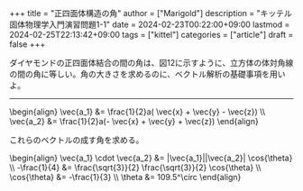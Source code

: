 +++
title = "正四面体構造の角"
author = ["Marigold"]
description = "キッテル固体物理学入門演習問題1-1"
date = 2024-02-23T00:22:00+09:00
lastmod = 2024-02-25T22:13:42+09:00
tags = ["kittel"]
categories = ["article"]
draft = false
+++

ダイヤモンドの正四面体結合の間の角は、図12に示すように、立方体の体対角線の間の角に等しい。角の大きさを求めるのに、ベクトル解析の基礎事項を用いよ。

<!--more-->

---

\begin{align}
\vec{a\_1} &= \frac{1}{2}a(  \vec{x} + \vec{y} - \vec{z}) \\\\
\vec{a\_2} &= \frac{1}{2}a(- \vec{x} + \vec{y} + \vec{z})
\end{align}

これらのベクトルの成す角を求める。

\begin{align}
\vec{a\_1} \cdot \vec{a\_2} &= |\vec{a\_1}||\vec{a\_2}| \cos{\theta} \\\\
-\frac{1}{4} &= \frac{\sqrt{3}}{2} \frac{\sqrt{3}}{2} \cos{\theta} \\\\
\cos{\theta} &= -\frac{1}{3} \\\\
\theta &= 109.5^\circ
\end{align}
